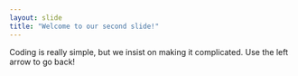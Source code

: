 ```yaml
---
layout: slide
title: "Welcome to our second slide!"
---
```

Coding is really simple, but we insist on making it complicated.
Use the left arrow to go back!
